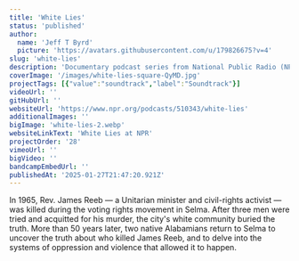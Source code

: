 ```yaml
---
title: 'White Lies'
status: 'published'
author:
  name: 'Jeff T Byrd'
  picture: 'https://avatars.githubusercontent.com/u/179826675?v=4'
slug: 'white-lies'
description: 'Documentary podcast series from National Public Radio (NPR)'
coverImage: '/images/white-lies-square-QyMD.jpg'
projectTags: [{"value":"soundtrack","label":"Soundtrack"}]
videoUrl: ''
gitHubUrl: ''
websiteUrl: 'https://www.npr.org/podcasts/510343/white-lies'
additionalImages: ''
bigImage: 'white-lies-2.webp'
websiteLinkText: 'White Lies at NPR'
projectOrder: '28'
vimeoUrl: ''
bigVideo: ''
bandcampEmbedUrl: ''
publishedAt: '2025-01-27T21:47:20.921Z'
---
```


In 1965, Rev. James Reeb — a Unitarian minister and civil-rights activist — was killed during the voting rights movement in Selma. After three men were tried and acquitted for his murder, the city's white community buried the truth. More than 50 years later, two native Alabamians return to Selma to uncover the truth about who killed James Reeb, and to delve into the systems of oppression and violence that allowed it to happen.